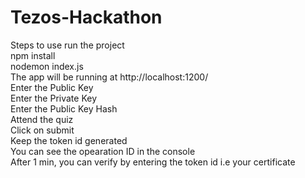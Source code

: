 # Tezos-Hackathon

Steps to use run the project
<br>
npm install
<br>
nodemon index.js
<br>
The app will be running at http://localhost:1200/ <br>
Enter the Public Key<br>
Enter the Private Key<br>
Enter the Public Key Hash<br>
Attend the quiz<br>
Click on submit<br>
Keep the token id generated<br>
You can see the opearation ID in the console<br>
After 1 min, you can verify by entering the token id i.e your certificate<br>




